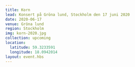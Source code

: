 ```yaml
---
title: Korn
lead: Konsert på Gröna lund, Stockholm den 17 juni 2020
date: 2020-06-17
venue: Gröna lund
region: Stockholm
img: korn-2020.jpg
collection: upcoming
location:
  latitude: 59.3233591
  longitude: 18.0942014
layout: event.hbs
---
```

